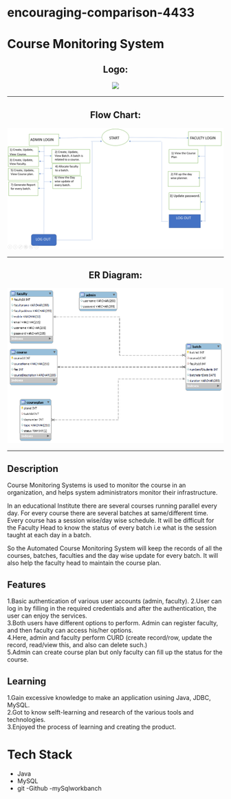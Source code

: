 # encouraging-comparison-4433

<h1>Course Monitoring System </h1>

<div align="center">
<h2> Logo:</h2>

<img src="https://encrypted-tbn0.gstatic.com/images?q=tbn:ANd9GcS2wq9ZMl3MT8l2T1DuQJH_CuM0Y7Ef-0ezMcmXL62XZolgAWJxc3sNFFHm5nm5o96dP_g&usqp=CAU">
<hr>
<h2> Flow Chart:</h2>
<img src="https://github.com/PratyayChakraborty/encouraging-comparison-4433/blob/main/flow%20chart.png">
<hr>
<h2> ER Diagram:</h2>
<img src="https://github.com/PratyayChakraborty/encouraging-comparison-4433/blob/main/er%20diagram2.png">
<hr>
</div>

<div>

<h2>Description</h2>
<p>Course Monitoring Systems is used to monitor the course in an organization, and helps system administrators monitor their infrastructure.

In an educational Institute there are several courses running parallel every day. For every course there are several batches at same/different time. Every course has a session wise/day wise schedule. It will be difficult for the Faculty Head to know the status of every batch i.e what is the session taught at each day in a batch.

So the Automated Course Monitoring System will keep the records of all the courses, batches, faculties and the day wise update for every batch. It will also help the faculty head to maintain the course plan.

</p>

<h2>Features</h2>
<p>1.Basic authentication of various user accounts (admin, faculty).
2.User can log in by filling in the required credentials and after the authentication, the user can enjoy the services.<br>
3.Both users have different options to perform. Admin can register faculty, and then faculty can access his/her options.<br>
4.Here, admin and faculty perform CURD (create record/row, update the record, read/view this, and also can delete such.)<br>
5.Admin can create course plan but only faculty can fill up the status for the course.</p>
<h2>Learning</h2>
<p>
1.Gain excessive knowledge to make an application usining Java, JDBC, MySQL.<br>
2.Got to know selft-learning and research of the various tools and technologies.<br>
3.Enjoyed the process of learning and creating the product.</p>

</div>

# Tech Stack

-    Java
-    MySQL
-    git
 -Github
-mySqlworkbanch
